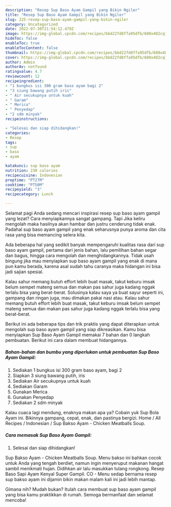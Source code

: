 ```yaml
---
description: "Resep Sup Baso Ayam Gampil yang Bikin Ngiler"
title: "Resep Sup Baso Ayam Gampil yang Bikin Ngiler"
slug: 225-resep-sup-baso-ayam-gampil-yang-bikin-ngiler
category: Uncategorized
date: 2022-07-30T21:54:12.479Z
image: https://img-global.cpcdn.com/recipes/bbd22fd8ffa95dfb/680x482cq70/sup-baso-ayam-gampil-foto-resep-utama.jpg
hideToc: false
enableToc: true
enableTocContent: false
thumbnail: https://img-global.cpcdn.com/recipes/bbd22fd8ffa95dfb/680x482cq70/sup-baso-ayam-gampil-foto-resep-utama.jpg
cover: https://img-global.cpcdn.com/recipes/bbd22fd8ffa95dfb/680x482cq70/sup-baso-ayam-gampil-foto-resep-utama.jpg
author: Admin
authorAv: notfound
ratingvalue: 4.7
reviewcount: 12
recipeingredient:
- "1 bungkus isi 300 gram baso ayam bagi 2"
- "3 siung bawang putih iris"
- " Air secukupnya untuk kuah"
- " Garam"
- " Merica"
- " Penyedap"
- "2 sdm minyak"
recipeinstructions:

- "Selesai dan siap dihidangkan!"
categories:
- Resep
tags:
- sup
- baso
- ayam

katakunci: sup baso ayam 
nutrition: 230 calories
recipecuisine: Indonesian
preptime: "PT27M"
cooktime: "PT50M"
recipeyield: "3"
recipecategory: Lunch

---
```



Selamat pagi Anda sedang mencari inspirasi resep sup baso ayam gampil yang lezat? Cara menyiapkannya sangat gampang. Tapi Jika keliru mengolah maka hasilnya akan hambar dan justru cenderung tidak enak. Padahal sup baso ayam gampil yang enak seharusnya punya aroma dan cita rasa yang bisa memancing selera kita.


Ada beberapa hal yang sedikit banyak mempengaruhi kualitas rasa dari sup baso ayam gampil, pertama dari jenis bahan, lalu pemilihan bahan segar dan bagus, hingga cara mengolah dan menghidangkannya. Tidak usah bingung jika mau menyiapkan sup baso ayam gampil yang enak di mana pun kamu berada, karena asal sudah tahu caranya maka hidangan ini bisa jadi sajian spesial.

Kalau sahur memang butuh effort lebih buat masak, takut keburu imsak belum sempet mateng semua dan makan pas sahur juga kadang nggak terlalu bisa yang berat-berat. Solusinya kalau saya ya buat sayur seperti ini, gampang dan ringan juga, mau dimakan pakai nasi atau. Kalau sahur memang butuh effort lebih buat masak, takut keburu imsak belum sempet mateng semua dan makan pas sahur juga kadang nggak terlalu bisa yang berat-berat.


Berikut ini ada beberapa tips dan trik praktis yang dapat diterapkan untuk mengolah sup baso ayam gampil yang siap dikreasikan. Kamu bisa menyiapkan Sup Baso Ayam Gampil memakai 7 bahan dan 0 langkah pembuatan. Berikut ini cara dalam membuat hidangannya.

<!--inarticleads1-->

##### Bahan-bahan dan bumbu yang diperlukan untuk pembuatan Sup Baso Ayam Gampil:

1. Sediakan 1 bungkus isi 300 gram baso ayam, bagi 2
1. Siapkan 3 siung bawang putih, iris
1. Sediakan  Air secukupnya untuk kuah
1. Sediakan  Garam
1. Gunakan  Merica
1. Gunakan  Penyedap
1. Sediakan 2 sdm minyak


Kalau cuaca lagi mendung, enaknya makan apa ya? Cobain yuk Sup Bola Ayam ini. Bikinnya gampang, cepat, enak, dan pastinya bergizi. Home / All Recipes / Indonesian / Sup Bakso Ayam - Chicken Meatballs Soup. 

<!--inarticleads2-->

##### Cara memasak Sup Baso Ayam Gampil:


1. Selesai dan siap dihidangkan!

Sup Bakso Ayam - Chicken Meatballs Soup. Menu bakso ini bahkan cocok untuk Anda yang tengah berdiet, namun ingin menyeruput makanan hangat sambil menikmati hujan. Didihkan air lalu masukkan tulang rongkong. Resep Baso Sapi Ayam Kenyal Super Gampil. CO - Menu sedap bernama resep sup bakso ayam ini dijamin bikin makan malam kali ini jadi lebih mantap. 

Gimana nih? Mudah bukan? Itulah cara membuat sup baso ayam gampil yang bisa kamu praktikkan di rumah. Semoga bermanfaat dan selamat mencoba!
